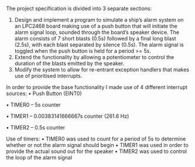 The project specification is divided into 3 separate sections:

1. Design and implement a program to simulate a ship’s alarm system on an LPC2468 board making use of a push button that will initiate the alarm 
signal loop, sounded through the board’s speaker device. The alarm consists of 7 short blasts (0.5s) followed by a final long blast (2.5s), with 
each blast separated by silence (0.5s). The alarm signal is toggled when the push button is held for a period >= 5s.
2. Extend the functionality by allowing a potentiometer to control the duration of the blasts emitted by the speaker.
3. Modify the system to allow for re-entrant exception handlers that makes use of prioritised interrupts.

In order to provide the base functionality I made use of 4 different interrupt sources:
• Push Button (EINT0)  

• TIMER0 – 5s counter  

• TIMER1 – 0.00383141666667s counter (261.6 Hz)  

• TIMER2 – 0.5s counter  

Use of timers:
• TIMER0 was used to count for a period of 5s to determine whether or not the alarm signal should begin
• TIMER1 was used in order to provide the actual sound out for the speaker
• TIMER2 was used to control the loop of the alarm signal
